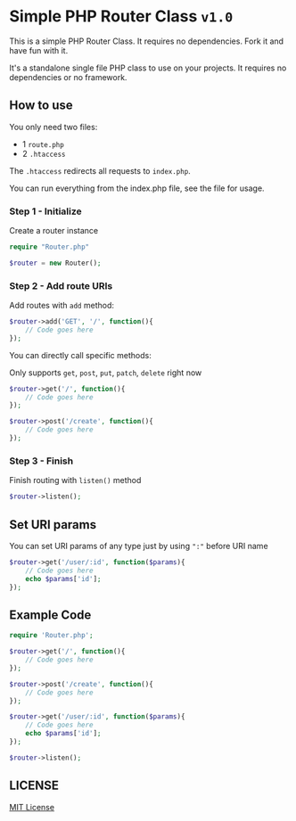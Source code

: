 # Simple PHP Router Class `v1.0`
This is a simple PHP Router Class. It requires no dependencies. Fork it and have fun with it.

It's a standalone single file PHP class to use on your projects. It requires no dependencies or no framework.


## How to use

You only need two files:

- 1 `route.php`
- 2 `.htaccess`

The `.htaccess` redirects all requests to `index.php`.

You can run everything from the index.php file, see the file for usage.

### Step 1 - Initialize
Create a router instance
```php
require "Router.php"

$router = new Router();
```

### Step 2 - Add route URIs
Add routes with `add` method:
```php
$router->add('GET', '/', function(){
    // Code goes here
});
```

You can directly call specific methods:

Only supports `get`, `post`, `put`, `patch`, `delete` right now
```php
$router->get('/', function(){
    // Code goes here
});

$router->post('/create', function(){
    // Code goes here
});
```

### Step 3 - Finish
Finish routing with `listen()` method
```php
$router->listen();
```

## Set URI params
You can set URI params of any type just by using `":"` before URI name
```php
$router->get('/user/:id', function($params){
    // Code goes here
    echo $params['id'];
});
```

## Example Code
```php
require 'Router.php';

$router->get('/', function(){
    // Code goes here
});

$router->post('/create', function(){
    // Code goes here
});

$router->get('/user/:id', function($params){
    // Code goes here
    echo $params['id'];
});

$router->listen();
```

## LICENSE
[MIT License](LICENSE)